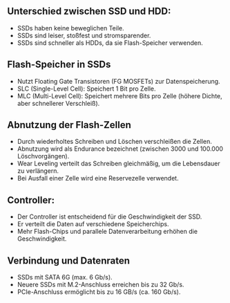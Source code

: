 ## Unterschied zwischen SSD und HDD:
- SSDs haben keine beweglichen Teile.
- SSDs sind leiser, stoßfest und stromsparender.
- SSDs sind schneller als HDDs, da sie Flash-Speicher verwenden.

## Flash-Speicher in SSDs
- Nutzt Floating Gate Transistoren (FG MOSFETs) zur Datenspeicherung.
- SLC (Single-Level Cell): Speichert 1 Bit pro Zelle.
- MLC (Multi-Level Cell): Speichert mehrere Bits pro Zelle (höhere Dichte, aber schnellerer Verschleiß).

## Abnutzung der Flash-Zellen
- Durch wiederholtes Schreiben und Löschen verschleißen die Zellen.
- Abnutzung wird als Endurance bezeichnet (zwischen 3000 und 100.000 Löschvorgängen).
- Wear Leveling verteilt das Schreiben gleichmäßig, um die Lebensdauer zu verlängern.
- Bei Ausfall einer Zelle wird eine Reservezelle verwendet.

## Controller:
- Der Controller ist entscheidend für die Geschwindigkeit der SSD.
- Er verteilt die Daten auf verschiedene Speicherchips.
- Mehr Flash-Chips und parallele Datenverarbeitung erhöhen die Geschwindigkeit.

## Verbindung und Datenraten
- SSDs mit SATA 6G (max. 6 Gb/s).
- Neuere SSDs mit M.2-Anschluss erreichen bis zu 32 Gb/s.
- PCIe-Anschluss ermöglicht bis zu 16 GB/s (ca. 160 Gb/s).
